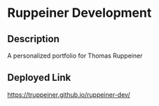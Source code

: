 # Ruppeiner Development 

## Description

A personalized portfolio for Thomas Ruppeiner

## Deployed Link

https://truppeiner.github.io/ruppeiner-dev/
